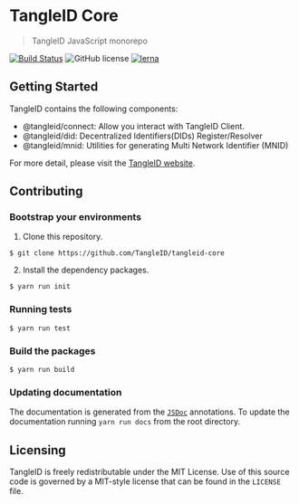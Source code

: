 # TangleID Core
> TangleID JavaScript monorepo

[![Build Status](https://travis-ci.org/TangleID/TangleID.svg?branch=develop)](https://travis-ci.org/TangleID/TangleID)
![GitHub license](https://img.shields.io/badge/license-MIT-blue.svg) [![lerna](https://img.shields.io/badge/maintained%20with-lerna-cc00ff.svg)](https://lernajs.io/)

## Getting Started

TangleID contains the following components:
 - @tangleid/connect: Allow you interact with TangleID Client.
 - @tangleid/did: Decentralized Identifiers(DIDs) Register/Resolver
 - @tangleid/mnid: Utilities for generating Multi Network Identifier (MNID)

For more detail, please visit the [TangleID website](https://tangleid.github.io/).

## Contributing

### Bootstrap your environments

1. Clone this repository.
```shell
$ git clone https://github.com/TangleID/tangleid-core
```

2. Install the dependency packages.
```shell
$ yarn run init
```

 ### Running tests

 ```shell
 $ yarn run test
 ```

 ### Build the packages

 ```shell
 $ yarn run build
 ```

 ### Updating documentation

 The documentation is generated from the [`JSDoc`](http://usejsdoc.org) annotations. To update the documentation running `yarn run docs` from the root directory.

## Licensing

TangleID is freely redistributable under the MIT License. Use of this source
code is governed by a MIT-style license that can be found in the `LICENSE` file.
